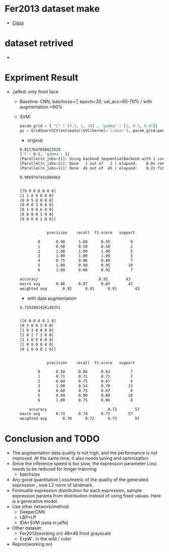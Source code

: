 # Fer2013 dataset make
- [Class](https://medium.com/analytics-vidhya/read-fer2013-face-expression-recognition-dataset-using-pytorch-torchvision-9ff64f55018e)

# dataset retrived
- [](http://www.jeffcohn.net/Resources/)


# Expriment Result
- Jaffed: only front face
  - Baseline: CNN, batchsize=7, epoch=30, val_acc=60-70% / with augmentation <60%
  - SVM: 
    ``` python
    param_grid = { "C" : [0.1, 1, 10] , "gamma" : [1, 0.1, 0.01]}
    gs = GridSearchCV(estimator=SVC(kernel='linear'), param_grid=param_grid, scoring='accuracy', refit=True, verbose=2)
    ```
    - original

    ```bash
    0.8117647058823529
    {'C': 0.1, 'gamma': 1}
    [Parallel(n_jobs=1)]: Using backend SequentialBackend with 1 concurrent workers.
    [Parallel(n_jobs=1)]: Done   1 out of   1 | elapsed:    0.0s remaining:    0.0s
    [Parallel(n_jobs=1)]: Done  45 out of  45 | elapsed:    0.2s finished

    0.9069767441860465


    [[9 0 0 0 0 0 0]
    [1 1 0 0 0 0 0]
    [0 0 5 0 0 0 0]
    [0 0 0 3 0 0 0]
    [0 1 0 0 6 0 0]
    [0 0 0 0 1 9 0]
    [0 0 0 0 1 0 6]]


                precision    recall  f1-score   support

            0       0.90      1.00      0.95         9
            1       0.50      0.50      0.50         2
            2       1.00      1.00      1.00         5
            3       1.00      1.00      1.00         3
            4       0.75      0.86      0.80         7
            5       1.00      0.90      0.95        10
            6       1.00      0.86      0.92         7

    accuracy                           0.91        43
    macro avg       0.88      0.87      0.87        43
    weighted avg       0.92      0.91      0.91        43

    ```

    - with data augmentation
    
    ```bash
    0.7192982456140351


    [[6 0 0 0 0 1 0]
    [0 5 0 0 2 0 0]
    [1 0 3 0 0 0 0]
    [2 0 2 7 2 0 0]
    [1 1 0 0 6 0 0]
    [2 0 0 0 0 8 0]
    [0 1 0 0 0 1 6]]


                precision    recall  f1-score   support

            0       0.50      0.86      0.63         7
            1       0.71      0.71      0.71         7
            2       0.60      0.75      0.67         4
            3       1.00      0.54      0.70        13
            4       0.60      0.75      0.67         8
            5       0.80      0.80      0.80        10
            6       1.00      0.75      0.86         8

        accuracy                           0.72        57
    macro avg       0.74      0.74      0.72        57
    weighted avg       0.78      0.72      0.73        57
    ```
# Conclusion and TODO
- The augmentation data quality is not high, and the performance is not improved. At the same time, it also needs tuning and optimization.
- Since the inference speed is too slow, the expression parameter Loss needs to be reduced for longer trainning
  - batchsize
- Any good quantitative Loss/metric of the quality of the generated expression , now  L2 norm of landmark.
- Formualte  expression distribution for each expression, sample expression params from distribution instead of using fixed values. Here is a generative model.
- Use other network/method:
  - DeeperCNN
  - LBP+LP
  - IDA+SVM (sota in jaffe)
- Other dataset:
  - Fer2013(working on) 48*48 front grayscale
  - ExpW : in the wild / color
- Reprot(working on)